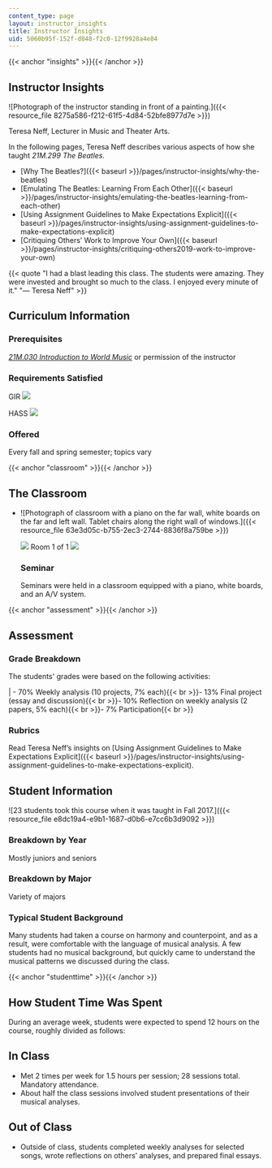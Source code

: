```yaml
---
content_type: page
layout: instructor_insights
title: Instructor Insights
uid: 5060b95f-152f-d848-f2c0-12f9928a4e84
---
```


{{< anchor "insights" >}}{{< /anchor >}}

Instructor Insights
-------------------

![Photograph of the instructor standing in front of a painting.]({{< resource_file 8275a586-f212-61f5-4d84-52bfe8977d7e >}})

Teresa Neff, Lecturer in Music and Theater Arts.

In the following pages, Teresa Neff describes various aspects of how she taught _21M.299 The Beatles._

*   [Why The Beatles?]({{< baseurl >}}/pages/instructor-insights/why-the-beatles)
*   [Emulating The Beatles: Learning From Each Other]({{< baseurl >}}/pages/instructor-insights/emulating-the-beatles-learning-from-each-other)
*   [Using Assignment Guidelines to Make Expectations Explicit]({{< baseurl >}}/pages/instructor-insights/using-assignment-guidelines-to-make-expectations-explicit)
*   [Critiquing Others’ Work to Improve Your Own]({{< baseurl >}}/pages/instructor-insights/critiquing-others2019-work-to-improve-your-own)

{{< quote "I had a blast leading this class. The students were amazing. They were invested and brought so much to the class. I enjoyed every minute of it." "— Teresa Neff" >}}

Curriculum Information
----------------------

### Prerequisites

[_21M.030 Introduction to World Music_](/courses/21m-030-introduction-to-world-music-spring-2013/) or permission of the instructor

### Requirements Satisfied

GIR ![](/images/educator/icon-question-gir.png)

HASS ![](/images/educator/icon-question-hass.png)

### Offered

Every fall and spring semester; topics vary

{{< anchor "classroom" >}}{{< /anchor >}}

The Classroom
-------------

*   ![Photograph of classroom with a piano on the far wall, white boards on the far and left wall. Tablet chairs along the right wall of windows.]({{< resource_file 63e3d05c-b755-2ec3-2744-8836f8a759be >}})
    
    ![](/images/educator/classroom_prev_dim.png) Room 1 of 1 ![](/images/educator/classroom_next_dim.png)
    
    ### Seminar
    
    Seminars were held in a classroom equipped with a piano, white boards, and an A/V system.
    

{{< anchor "assessment" >}}{{< /anchor >}}

Assessment
----------

### Grade Breakdown

The students' grades were based on the following activities:

| - 70% Weekly analysis (10 projects, 7% each){{< br >}}- 13% Final project (essay and discussion){{< br >}}- 10% Reflection on weekly analysis (2 papers, 5% each){{< br >}}- 7% Participation{{< br >}} 

### Rubrics

Read Teresa Neff’s insights on [Using Assignment Guidelines to Make Expectations Explicit]({{< baseurl >}}/pages/instructor-insights/using-assignment-guidelines-to-make-expectations-explicit).

Student Information
-------------------

![23 students took this course when it was taught in Fall 2017.]({{< resource_file e8dc19a4-e9b1-1687-d0b6-e7cc6b3d9092 >}})

### Breakdown by Year

Mostly juniors and seniors

### Breakdown by Major

Variety of majors 

### Typical Student Background

Many students had taken a course on harmony and counterpoint, and as a result, were comfortable with the language of musical analysis. A few students had no musical background, but quickly came to understand the musical patterns we discussed during the class.

{{< anchor "studenttime" >}}{{< /anchor >}}

How Student Time Was Spent
--------------------------

During an average week, students were expected to spend 12 hours on the course, roughly divided as follows:

In Class
--------

*   Met 2 times per week for 1.5 hours per session; 28 sessions total. Mandatory attendance.
*   About half the class sessions involved student presentations of their musical analyses.

Out of Class
------------

*   Outside of class, students completed weekly analyses for selected songs, wrote reflections on others’ analyses, and prepared final essays.
